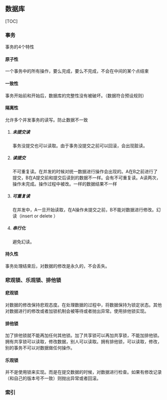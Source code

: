 ## 数据库

[TOC]

### 事务

事务的4个特性

#### 原子性

一个事务中的所有操作，要么完成，要么不完成，不会在中间的某个点结束

#### 一致性

事务开始前和开始后，数据库的完整性没有被破坏。（数据符合预设规则）

#### 隔离性

允许多个并发事务的读写。防止数据不一致

1. ##### 未提交读

   事务没提交也可以读取。由于事务没提交之前可以回滚，会出现脏读。

2. ##### 读提交

   不可重复读。在并发的时候对统一数据进行操作会出现的。A在B之前进行了提交，B在A提交前和提交后读到的数据不一样。会有不可重复读。A读两次，操作未完成。操作过程中被改。一样的数据结果不一样

3. ##### 可重复读

   在并发中，A一旦开始读取，在A操作未提交之前，B不能对数据进行修改。幻读（insert or delete ）

4. ##### 串行化

   避免幻读。

#### 持久性

事务处理结束后，对数据的修改是永久的，不会丢失。

### 悲观锁、乐观锁、排他锁

#### 悲观锁

​	对数据的修改保持悲观态度。在处理数据的过程中，将数据保持为锁定状态。其他对数据进行的修改或者加锁机制会被等待或者抛出异常。使用排他锁实现。

#### 排他锁

​	加了排他锁就不能再加任何其他锁。加了共享锁可以再加共享锁，不能加排他锁。拥有共享锁可以读取，修改数据，别人可以读取。拥有排他锁，可以读取，修改，别的事务不可以对数据做任何操作。	

#### 乐观锁

​	并不是使用锁来实现。而是在提交数据的时候，对数据进行检查。如果有修改记录（和自己的版本号不一致）则抛出异常或者回滚。

### 索引

